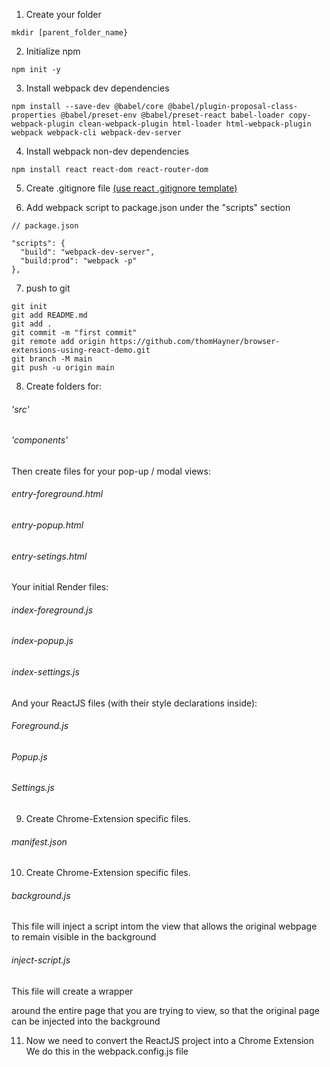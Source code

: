 1. Create your folder 
```
mkdir [parent_folder_name}
```

2. Initialize npm
```
npm init -y
```

3. Install webpack dev dependencies
```
npm install --save-dev @babel/core @babel/plugin-proposal-class-properties @babel/preset-env @babel/preset-react babel-loader copy-webpack-plugin clean-webpack-plugin html-loader html-webpack-plugin webpack webpack-cli webpack-dev-server
```

4. Install webpack non-dev dependencies
```
npm install react react-dom react-router-dom
```

5. Create .gitignore file [(use react .gitignore template)](https://github.com/facebook/react/blob/main/.gitignore)

6. Add webpack script to package.json under the "scripts" section
```
// package.json

"scripts": {
  "build": "webpack-dev-server",
  "build:prod": "webpack -p"
},
```

7. push to git
```
git init
git add README.md
git add .
git commit -m "first commit"
git remote add origin https://github.com/thomHayner/browser-extensions-using-react-demo.git
git branch -M main
git push -u origin main
```

8. Create folders for:
  ###### 'src'
  ###### 'components'
Then create files for your pop-up / modal views:
  ######  entry-foreground.html
  ###### entry-popup.html
  ###### entry-setings.html
Your initial Render files:
  ###### index-foreground.js
  ###### index-popup.js
  ###### index-settings.js
And your ReactJS files (with their style declarations inside):
  ###### Foreground.js
  ###### Popup.js
  ###### Settings.js

9. Create Chrome-Extension specific files.
  ###### manifest.json

10. Create Chrome-Extension specific files.
  ###### background.js
This file will inject a script intom the view that allows the original webpage to remain visible in the background

  ###### inject-script.js
This file will create a wrapper <div> around the entire page that you are trying to view, so that the original page can be injected into the background

11. Now we need to convert the ReactJS project into a Chrome Extension
We do this in the webpack.config.js file